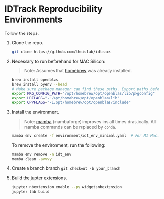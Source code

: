 # IDTrack Reproducibility Environments

Follow the steps.

1. Clone the repo.

    ```bash
    git clone https://github.com/theislab/idtrack
    ```

2. Necessary to run beforehand for MAC Silicon:

    > Note: Assumes that [homebrew](https://brew.sh) was already installed.

    ```bash
    brew install openblas
    brew install pyenv --head
    # Make sure package manager can find these paths. Export paths before the installation.
    export PKG_CONFIG_PATH="/opt/homebrew/opt/openblas/lib/pkgconfig"
    export LDFLAGS="-L/opt/homebrew/opt/openblas/lib"
    export CPPFLAGS="-I/opt/homebrew/opt/openblas/include"
    ```

3. Install the environment.

    > Note: [mamba](https://github.com/conda-forge/miniforge) (mambaforge) improves install times drastically.
    > All mamba commands can be replaced by `conda`.

    ```bash
    mamba env create -f environment/idt_env_minimal.yaml  # For M1 Mac. No GPU support.
    ```

    To remove the environment, run the following:

    ```bash
    mamba env remove -n idt_env
    mamba clean -avvvy
    ```

4. Create a branch branch `git checkout -b your_branch`

5. Build the jupter extensions.

    ```bash
    jupyter nbextension enable --py widgetsnbextension
    jupyter lab build
    ```
